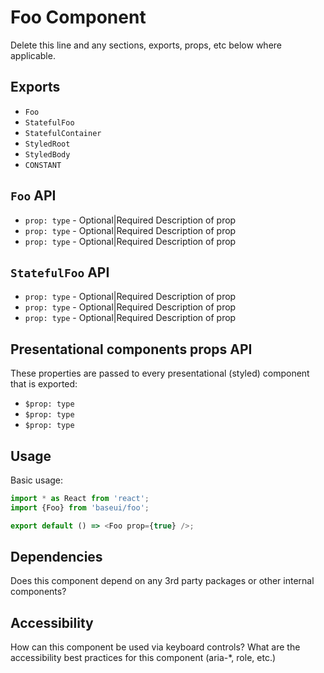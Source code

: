 # Foo Component

Delete this line and any sections, exports, props, etc below where applicable.

## Exports

* `Foo`
* `StatefulFoo`
* `StatefulContainer`
* `StyledRoot`
* `StyledBody`
* `CONSTANT`

## `Foo` API

* `prop: type` - Optional|Required
  Description of prop
* `prop: type` - Optional|Required
  Description of prop
* `prop: type` - Optional|Required
  Description of prop

## `StatefulFoo` API

* `prop: type` - Optional|Required
  Description of prop
* `prop: type` - Optional|Required
  Description of prop
* `prop: type` - Optional|Required
  Description of prop

## Presentational components props API

These properties are passed to every presentational (styled) component that is exported:

* `$prop: type`
* `$prop: type`
* `$prop: type`

## Usage

Basic usage:

```javascript
import * as React from 'react';
import {Foo} from 'baseui/foo';

export default () => <Foo prop={true} />;
```

## Dependencies

Does this component depend on any 3rd party packages or other internal components?

## Accessibility

How can this component be used via keyboard controls?
What are the accessibility best practices for this component (aria-\*, role, etc.)
